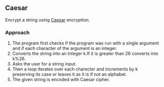 ## Caesar

Encrypt a string using [Caesar](https://lab.cs50.io/cs50/labs/2019/x/caesar/) encryption.

### Approach

1. The program first checks if the program was run with a single argument and if each character of the  argument is an integer.
2. Converts the string into an Integer k.If it is greater than 26 converts into k%26.
3. Asks the user for a string input.
4. Then a loop iterates over each charecter and increments by k  preserving its case or leaves it  as it is if not an alphabet.
5. The given string is encoded with Caesar cipher.
